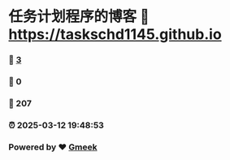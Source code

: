 # 任务计划程序的博客 :link: https://taskschd1145.github.io 
### :page_facing_up: [3](https://taskschd1145.github.io/tag.html) 
### :speech_balloon: 0 
### :hibiscus: 207 
### :alarm_clock: 2025-03-12 19:48:53 
### Powered by :heart: [Gmeek](https://github.com/Meekdai/Gmeek)
